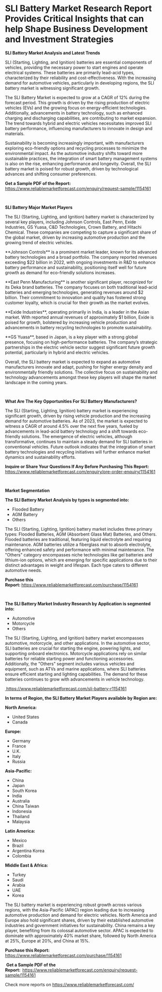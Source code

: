 <p><h1>SLI Battery Market Research Report Provides Critical Insights that can help Shape Business Development and Investment Strategies</h1></p><p><strong>SLI Battery Market Analysis and Latest Trends</strong></p>
<p><p>SLI (Starting, Lighting, and Ignition) batteries are essential components of vehicles, providing the necessary power to start engines and operate electrical systems. These batteries are primarily lead-acid types, characterized by their reliability and cost-effectiveness. With the increasing demand for automotive vehicles, particularly in developing regions, the SLI battery market is witnessing significant growth.</p><p>The SLI Battery Market is expected to grow at a CAGR of 12% during the forecast period. This growth is driven by the rising production of electric vehicles (EVs) and the growing focus on energy-efficient technologies. Additionally, advancements in battery technology, such as enhanced charging and discharging capabilities, are contributing to market expansion. The trend towards hybrid and electric vehicles necessitates improved SLI battery performance, influencing manufacturers to innovate in design and materials.</p><p>Sustainability is becoming increasingly important, with manufacturers exploring eco-friendly options and recycling processes to minimize the environmental impact. As the automotive industry shifts toward more sustainable practices, the integration of smart battery management systems is also on the rise, enhancing performance and longevity. Overall, the SLI battery market is poised for robust growth, driven by technological advances and shifting consumer preferences.</p></p>
<p><strong>Get a Sample PDF of the Report:&nbsp;</strong> <a href="https://www.reliablemarketforecast.com/enquiry/request-sample/1154161?utm_campaign=2730&utm_medium=2&utm_source=Github&utm_content=ia&utm_term=30032025&utm_id=sli-battery">https://www.reliablemarketforecast.com/enquiry/request-sample/1154161</a></p>
<p>&nbsp;</p>
<p><strong>SLI Battery Major Market Players</strong></p>
<p><p>The SLI (Starting, Lighting, and Ignition) battery market is characterized by several key players, including Johnson Controls, East Penn, Exide Industries, GS Yuasa, C&D Technologies, Crown Battery, and Hitachi Chemical. These companies are competing to capture a significant share of the global market, driven by increasing automotive production and the growing trend of electric vehicles.</p><p>**Johnson Controls** is a prominent market leader, known for its advanced battery technologies and a broad portfolio. The company reported revenues exceeding $22 billion in 2022, with ongoing investments in R&D to enhance battery performance and sustainability, positioning itself well for future growth as demand for eco-friendly solutions increases.</p><p>**East Penn Manufacturing** is another significant player, recognized for its Deka brand batteries. The company focuses on both traditional lead-acid batteries and emerging technologies, generating revenues around $2 billion. Their commitment to innovation and quality has fostered strong customer loyalty, which is crucial for their growth as the market evolves.</p><p>**Exide Industries**, operating primarily in India, is a leader in the Asian market. With reported annual revenues of approximately $1 billion, Exide is poised for growth, bolstered by increasing vehicle production and advancements in battery recycling technologies to promote sustainability.</p><p>**GS Yuasa**, based in Japan, is a key player with a strong global presence, focusing on high-performance batteries. The company’s strategic partnerships in the electric vehicle sector suggest significant future growth potential, particularly in hybrid and electric vehicles.</p><p>Overall, the SLI battery market is expected to expand as automotive manufacturers innovate and adapt, pushing for higher energy density and environmentally friendly solutions. The collective focus on sustainability and technology advancements amongst these key players will shape the market landscape in the coming years.</p></p>
<p>&nbsp;</p>
<p><strong>What Are The Key Opportunities For SLI Battery Manufacturers?</strong></p>
<p><p>The SLI (Starting, Lighting, Ignition) battery market is experiencing significant growth, driven by rising vehicle production and the increasing demand for automotive batteries. As of 2023, the market is expected to witness a CAGR of around 4.5% over the next five years, fueled by advancements in lead-acid battery technology and a shift towards eco-friendly solutions. The emergence of electric vehicles, although transformative, continues to maintain a steady demand for SLI batteries in conventional vehicles. Future outlook indicates that the integration of smart battery technologies and recycling initiatives will further enhance market dynamics and sustainability efforts.</p></p>
<p><strong>Inquire or Share Your Questions If Any Before Purchasing This Report:</strong> <a href="https://www.reliablemarketforecast.com/enquiry/pre-order-enquiry/1154161?utm_campaign=2730&utm_medium=2&utm_source=Github&utm_content=ia&utm_term=30032025&utm_id=sli-battery">https://www.reliablemarketforecast.com/enquiry/pre-order-enquiry/1154161</a></p>
<p>&nbsp;</p>
<p><strong>Market Segmentation</strong></p>
<p><strong>The SLI Battery Market Analysis by types is segmented into:</strong></p>
<p><ul><li>Flooded Battery</li><li>AGM Battery</li><li>Others</li></ul></p>
<p><p>The SLI (Starting, Lighting, Ignition) battery market includes three primary types: Flooded Batteries, AGM (Absorbent Glass Mat) Batteries, and Others. Flooded batteries are traditional, featuring liquid electrolyte and requiring maintenance. AGM batteries utilize a fiberglass mat to absorb electrolyte, offering enhanced safety and performance with minimal maintenance. The "Others" category encompasses niche technologies like gel batteries and lithium-ion options, which are emerging for specific applications due to their distinct advantages in weight and lifespan. Each type caters to different automotive needs.</p></p>
<p><strong>Purchase this Report:&nbsp;</strong><a href="https://www.reliablemarketforecast.com/purchase/1154161?utm_campaign=2730&utm_medium=2&utm_source=Github&utm_content=ia&utm_term=30032025&utm_id=sli-battery">https://www.reliablemarketforecast.com/purchase/1154161</a></p>
<p>&nbsp;</p>
<p><strong>The SLI Battery Market Industry Research by Application is segmented into:</strong></p>
<p><ul><li>Automotive</li><li>Motorcycle</li><li>Others</li></ul></p>
<p><p>The SLI (Starting, Lighting, and Ignition) battery market encompasses automotive, motorcycle, and other applications. In the automotive sector, SLI batteries are crucial for starting the engine, powering lights, and supporting onboard electronics. Motorcycle applications rely on similar batteries for reliable starting power and functioning accessories. Additionally, the "Others" segment includes various vehicles and equipment, such as ATVs and marine applications, where SLI batteries ensure efficient starting and lighting capabilities. The demand for these batteries continues to grow with advancements in vehicle technology.</p></p>
<p><a href="https://www.reliablemarketforecast.com/sli-battery-r1154161?utm_campaign=2730&utm_medium=2&utm_source=Github&utm_content=ia&utm_term=30032025&utm_id=sli-battery">&nbsp;https://www.reliablemarketforecast.com/sli-battery-r1154161</a></p>
<p><strong>In terms of Region, the SLI Battery Market Players available by Region are:</strong></p>
<p>
    <p> <strong> North America: </strong>
        <ul>
            <li>United States</li>
            <li>Canada</li>
        </ul>
        </p> 
    <p> <strong> Europe: </strong>
        <ul>
            <li>Germany</li>
            <li>France</li>
            <li>U.K.</li>
            <li>Italy</li>
            <li>Russia</li>
        </ul>
        </p> 
    <p> <strong> Asia-Pacific: </strong>
        <ul>
            <li>China</li>
            <li>Japan</li>
            <li>South Korea</li>
            <li>India</li>
            <li>Australia</li>
            <li>China Taiwan</li>
            <li>Indonesia</li>
            <li>Thailand</li>
            <li>Malaysia</li>
        </ul>
        </p> 
    <p> <strong> Latin America: </strong>
        <ul>
            <li>Mexico</li>
            <li>Brazil</li>
            <li>Argentina Korea</li>
            <li>Colombia</li>
        </ul>
        </p> 
    <p> <strong> Middle East & Africa: </strong>
        <ul>
            <li>Turkey</li>
            <li>Saudi</li>
            <li>Arabia</li>
            <li>UAE</li>
            <li>Korea</li>
        </ul>
    </p>
    </p>
<p><p>The SLI battery market is experiencing robust growth across various regions, with the Asia-Pacific (APAC) region leading due to increasing automotive production and demand for electric vehicles. North America and Europe also hold significant shares, driven by their established automotive industries and government initiatives for sustainability. China remains a key player, benefiting from its colossal automotive sector. APAC is expected to dominate with approximately 40% market share, followed by North America at 25%, Europe at 20%, and China at 15%.</p></p>
<p><strong>Purchase this Report: </strong><a href="https://www.reliablemarketforecast.com/purchase/1154161?utm_campaign=2730&utm_medium=2&utm_source=Github&utm_content=ia&utm_term=30032025&utm_id=sli-battery">https://www.reliablemarketforecast.com/purchase/1154161</a></p>
<p>&nbsp;<strong>Get a Sample PDF of the Report:&nbsp;&nbsp;</strong><a href="https://www.reliablemarketforecast.com/enquiry/request-sample/1154161?utm_campaign=2730&utm_medium=2&utm_source=Github&utm_content=ia&utm_term=30032025&utm_id=sli-battery">https://www.reliablemarketforecast.com/enquiry/request-sample/1154161</a></p>
<p><strong></strong></p>
<p>Check more reports on <a href="https://www.reliablemarketforecast.com/?utm_campaign=2730&utm_medium=2&utm_source=Github&utm_content=ia&utm_term=30032025&utm_id=sli-battery">https://www.reliablemarketforecast.com/</a></p>